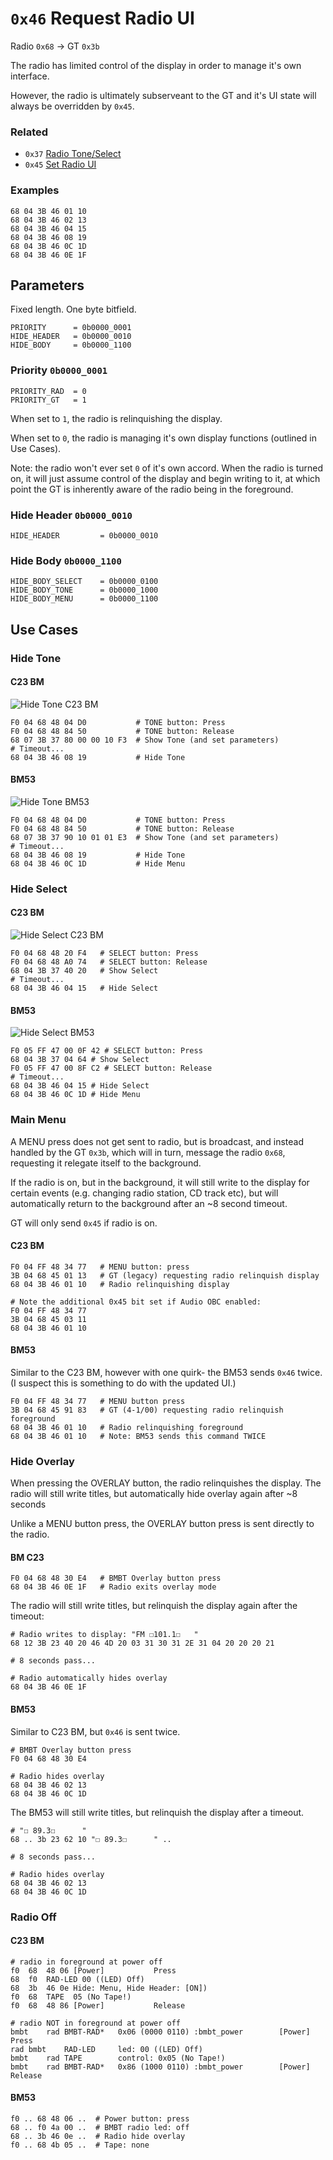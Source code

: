 # `0x46` Request Radio UI

Radio `0x68` → GT `0x3b`

The radio has limited control of the display in order to manage it's own interface.

However, the radio is ultimately subserveant to the GT and it's UI state will always be overridden by `0x45`.

### Related

- `0x37` [Radio Tone/Select](37.md)
- `0x45` [Set Radio UI](../gt/45.md)

### Examples

    68 04 3B 46 01 10
    68 04 3B 46 02 13
    68 04 3B 46 04 15
    68 04 3B 46 08 19
    68 04 3B 46 0C 1D
    68 04 3B 46 0E 1F

## Parameters

Fixed length. One byte bitfield.

    PRIORITY      = 0b0000_0001
    HIDE_HEADER   = 0b0000_0010
    HIDE_BODY     = 0b0000_1100

### Priority `0b0000_0001`
    
    PRIORITY_RAD  = 0
    PRIORITY_GT   = 1

When set to `1`, the radio is relinquishing the display.

When set to `0`, the radio is managing it's own display functions (outlined in Use Cases).

Note: the radio won't ever set `0` of it's own accord. When the radio is turned on, it will just assume control of the display and begin writing to it, at which point the GT is inherently aware of the radio being in the foreground.

### Hide Header `0b0000_0010`

    HIDE_HEADER         = 0b0000_0010

### Hide Body `0b0000_1100`

    HIDE_BODY_SELECT    = 0b0000_0100
    HIDE_BODY_TONE      = 0b0000_1000
    HIDE_BODY_MENU      = 0b0000_1100

## Use Cases

### Hide Tone

#### C23 BM

![Hide Tone C23 BM](46/c23_tone.jpg)

    F0 04 68 48 04 D0           # TONE button: Press 
    F0 04 68 48 84 50           # TONE button: Release
    68 07 3B 37 80 00 00 10 F3  # Show Tone (and set parameters)
    # Timeout...
    68 04 3B 46 08 19           # Hide Tone

#### BM53

![Hide Tone BM53](37/neutral.jpg)

    F0 04 68 48 04 D0           # TONE button: Press 
    F0 04 68 48 84 50           # TONE button: Release
    68 07 3B 37 90 10 01 01 E3  # Show Tone (and set parameters)
    # Timeout...
    68 04 3B 46 08 19           # Hide Tone
    68 04 3B 46 0C 1D           # Hide Menu

### Hide Select

#### C23 BM

![Hide Select C23 BM](46/c23_select_cdc.jpg)

    F0 04 68 48 20 F4   # SELECT button: Press 
    F0 04 68 48 A0 74   # SELECT button: Release
    68 04 3B 37 40 20   # Show Select
    # Timeout...
    68 04 3B 46 04 15   # Hide Select

#### BM53

![Hide Select BM53](37/c23_cdc.jpg)

    F0 05 FF 47 00 0F 42 # SELECT button: Press 
    68 04 3B 37 04 64 # Show Select
    F0 05 FF 47 00 8F C2 # SELECT button: Release
    # Timeout...
    68 04 3B 46 04 15 # Hide Select
    68 04 3B 46 0C 1D # Hide Menu

### Main Menu

A MENU press does not get sent to radio, but is broadcast, and instead handled by the GT `0x3b`, which will in turn, message the radio `0x68`, requesting it relegate itself to the background.

If the radio is on, but in the background, it will still write to the display for certain events (e.g. changing radio station, CD track etc), but will automatically return to the background after an ~8 second timeout.

GT will only send `0x45` if radio is on.

#### C23 BM
    
    F0 04 FF 48 34 77   # MENU button: press
    3B 04 68 45 01 13   # GT (legacy) requesting radio relinquish display
    68 04 3B 46 01 10   # Radio relinquishing display
    
    # Note the additional 0x45 bit set if Audio OBC enabled:
    F0 04 FF 48 34 77
    3B 04 68 45 03 11
    68 04 3B 46 01 10

#### BM53

Similar to the C23 BM, however with one quirk- the BM53 sends `0x46` twice. (I suspect this is something to do with the updated UI.)

    F0 04 FF 48 34 77   # MENU button press
    3B 04 68 45 91 83   # GT (4-1/00) requesting radio relinquish foreground
    68 04 3B 46 01 10   # Radio relinquishing foreground
    68 04 3B 46 01 10   # Note: BM53 sends this command TWICE

### Hide Overlay

When pressing the OVERLAY button, the radio relinquishes the display. The radio will still write titles, but automatically hide overlay again after ~8 seconds

Unlike a MENU button press, the OVERLAY button press is sent directly to the radio.

#### BM C23
    
    F0 04 68 48 30 E4   # BMBT Overlay button press
    68 04 3B 46 0E 1F   # Radio exits overlay mode

The radio will still write titles, but relinquish the display again after the timeout:

    # Radio writes to display: "FM ☐101.1☐   "
    68 12 3B 23 40 20 46 4D 20 03 31 30 31 2E 31 04 20 20 20 21
    
    # 8 seconds pass...
    
    # Radio automatically hides overlay
    68 04 3B 46 0E 1F

#### BM53

Similar to C23 BM, but `0x46` is sent twice.

    # BMBT Overlay button press
    F0 04 68 48 30 E4

    # Radio hides overlay
    68 04 3B 46 02 13
    68 04 3B 46 0C 1D
    
The BM53 will still write titles, but relinquish the display after a timeout.

    # "☐ 89.3☐      "
    68 .. 3b 23 62 10 "☐ 89.3☐      " ..
    
    # 8 seconds pass...
    
    # Radio hides overlay
    68 04 3B 46 02 13
    68 04 3B 46 0C 1D

### Radio Off

#### C23 BM

    # radio in foreground at power off
    f0	68	48 06 [Power]        	Press 
    68	f0	RAD-LED 00 ((LED) Off)
    68	3b	46 0e Hide: Menu, Hide Header: [ON])
    f0	68	TAPE  05 (No Tape!)
    f0	68	48 86 [Power]        	Release

    # radio NOT in foreground at power off
    bmbt	rad	BMBT-RAD* 	0x06 (0000 0110) :bmbt_power     	[Power]        	Press 
    rad	bmbt	RAD-LED   	led: 00 ((LED) Off)
    bmbt	rad	TAPE      	control: 0x05 (No Tape!)
    bmbt	rad	BMBT-RAD* 	0x86 (1000 0110) :bmbt_power     	[Power]        	Release

#### BM53
    
    f0 .. 68 48 06 ..  # Power button: press
    68 .. f0 4a 00 ..  # BMBT radio led: off
    68 .. 3b 46 0e ..  # Radio hide overlay
    f0 .. 68 4b 05 ..  # Tape: none
